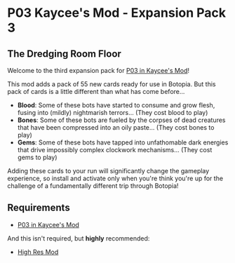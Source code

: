 # P03 Kaycee's Mod - Expansion Pack 3
## The Dredging Room Floor

Welcome to the third expansion pack for [P03 in Kaycee's Mod](https://thunderstore.io/c/inscryption/p/Infiniscryption/P03_In_Kaycees_Mod/)!

This mod adds a pack of 55 new cards ready for use in Botopia. But this pack of cards is a little different than what has come before...

- **Blood**: Some of these bots have started to consume and grow flesh, fusing into (mildly) nightmarish terrors... (They cost blood to play)
- **Bones**: Some of these bots are fueled by the corpses of dead creatures that have been compressed into an oily paste... (They cost bones to play)
- **Gems**: Some of these bots have tapped into unfathomable dark energies that drive impossibly complex clockwork mechanisms... (They cost gems to play)

Adding these cards to your run will significantly change the gameplay experience, so install and activate only when you're think you're up for the challenge of a fundamentally different trip through Botopia!

## Requirements

- [P03 in Kaycee's Mod](https://thunderstore.io/c/inscryption/p/Infiniscryption/P03_In_Kaycees_Mod/)

And this isn't required, but **highly** recommended:

- [High Res Mod](https://inscryption.thunderstore.io/package/overfall/InscryptionHighRes/)